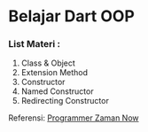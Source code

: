 # Belajar Dart OOP
### List Materi :
1. Class & Object
2. Extension Method
3. Constructor
4. Named Constructor
5. Redirecting Constructor

Referensi:  [Programmer Zaman Now](https://www.youtube.com/ProgrammerZamanNow)